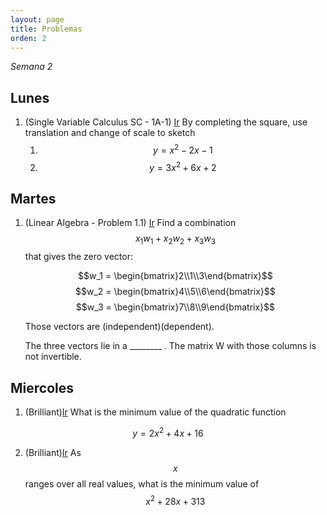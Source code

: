 ```yaml
---
layout: page
title: Problemas
orden: 2
---
```


*Semana 2*

## Lunes

1. (Single Variable Calculus SC - 1A-1) [Ir](https://ocw.mit.edu/courses/mathematics/18-01sc-single-variable-calculus-fall-2010/1.-differentiation/part-a-definition-and-basic-rules/problem-set-1/MIT18_01SC_pset1prb.pdf) By completing the square, use translation and change of scale to sketch
   1. $$y = x^2  - 2x - 1$$
   2. $$y = 3x^2 + 6x + 2$$

## Martes

1. (Linear Algebra - Problem 1.1) [Ir](https://ocw.mit.edu/courses/mathematics/18-06sc-linear-algebra-fall-2011/ax-b-and-the-four-subspaces/the-geometry-of-linear-equations/MIT18_06SCF11_Ses1.1prob.pdf) Find a combination $$x_1w_1 + x_2w_2 + x_3w_3$$ that gives the zero vector:
   
   $$w_1 = \begin{bmatrix}2\\1\\3\end{bmatrix}$$ 
   $$w_2 = \begin{bmatrix}4\\5\\6\end{bmatrix}$$
   $$w_3 = \begin{bmatrix}7\\8\\9\end{bmatrix}$$

   Those vectors are (independent)(dependent).

   The three vectors lie in a ________ . The matrix W with those columns is not invertible.

## Miercoles

1. (Brilliant)[Ir](https://brilliant.org/practice/completing-the-square-find-the-vertex/?subtopic=quadratic-equations&chapter=completing-the-square) What is the minimum value of the quadratic function

$$y = 2x^2 + 4x + 16$$

2. (Brilliant)[Ir](https://brilliant.org/practice/completing-the-square-applications/?subtopic=quadratic-equations&chapter=completing-the-square)
As $$x$$ ranges over all real values, what is the minimum value of 
$$x^2+28x+313$$